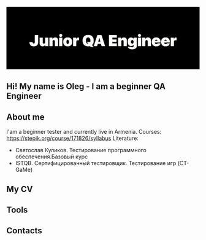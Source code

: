 ![Header](https://github.com/Oleg22Kaz/Oleg22Kaz/blob/main/assets/screenshot.png)

## Hi! My name is Oleg - I am a beginner QA Engineer

## About me
I'am a beginner tester and currently live in Armenia.
Courses: https://stepik.org/course/171826/syllabus
Literature:
- Святослав Куликов. Тестирование программного обеспечения.Базовый курс
- ISTQB. Сертифицированный тестировщик. Тестирование игр (CT-GaMe)

## My CV

## Tools

## Сontacts
